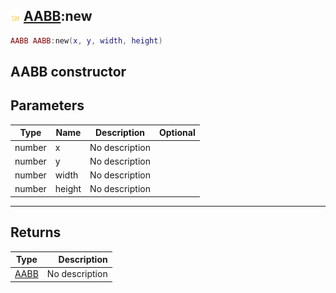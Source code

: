 ## ![shared](.gitbook/assets/shared.png) [AABB](./home/AABB):new

```lua
AABB AABB:new(x, y, width, height)
```

AABB constructor
------
## Parameters

| Type   | Name | Description | Optional |
| ------ | ---- | ----------- | -------: |
| number | x | No description |  |
| number | y | No description |  |
| number | width | No description |  |
| number | height | No description |  |

------
## Returns

| Type   | Description |
| ------ | ----------: |
| [AABB](./home/AABB) | No description |

